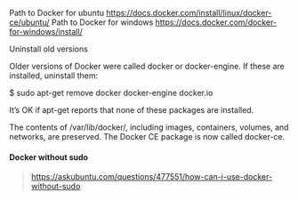Path to Docker for ubuntu https://docs.docker.com/install/linux/docker-ce/ubuntu/
Path to Docker for windows https://docs.docker.com/docker-for-windows/install/

Uninstall old versions

Older versions of Docker were called docker or docker-engine. If these are installed, uninstall them:

$ sudo apt-get remove docker docker-engine docker.io

It’s OK if apt-get reports that none of these packages are installed.

The contents of /var/lib/docker/, including images, containers, volumes, and networks, are preserved. 
The Docker CE package is now called docker-ce.

#### Docker without sudo
> https://askubuntu.com/questions/477551/how-can-i-use-docker-without-sudo
